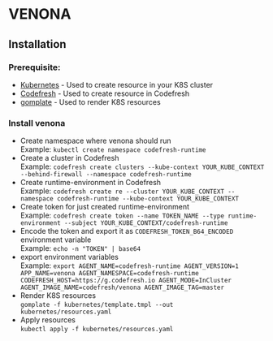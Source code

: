 # VENONA

## Installation

### Prerequisite:
* [Kubernetes](https://kubernetes.io/docs/tasks/tools/install-kubectl/) - Used to create resource in your K8S cluster
* [Codefresh](https://codefresh-io.github.io/cli/) - Used to create resource in Codefresh
* [gomplate](https://gomplate.hairyhenderson.ca/) - Used to render K8S resources


### Install venona

* Create namespace where venona should run<br />
Example: `kubectl create namespace codefresh-runtime`
* Create a cluster in Codefresh <br />
Example: `codefresh create clusters --kube-context YOUR_KUBE_CONTEXT --behind-firewall --namespace codefresh-runtime`
* Create runtime-environment in Codefresh <br />
Example: `codefresh create re --cluster YOUR_KUBE_CONTEXT --namespace codefresh-runtime --kube-context YOUR_KUBE_CONTEXT`
* Create token for just created runtime-environment <br />
Example: `codefresh create token --name TOKEN_NAME --type runtime-environment --subject YOUR_KUBE_CONTEXT/codefresh-runtime`
* Encode the token and export it as `CODEFRESH_TOKEN_B64_ENCODED` environment variable<br />
Example: `echo -n "TOKEN" | base64`
* export environment variables<br />
Example: `export AGENT_NAME=codefresh-runtime AGENT_VERSION=1 APP_NAME=venona AGENT_NAMESPACE=codefresh-runtime CODEFRESH_HOST=https://g.codefresh.io AGENT_MODE=InCluster AGENT_IMAGE_NAME=codefresh/venona AGENT_IMAGE_TAG=master`
* Render K8S resources <br />
`gomplate -f kubernetes/template.tmpl --out kubernetes/resources.yaml`
* Apply resources <br />
`kubectl apply -f kubernetes/resources.yaml`
